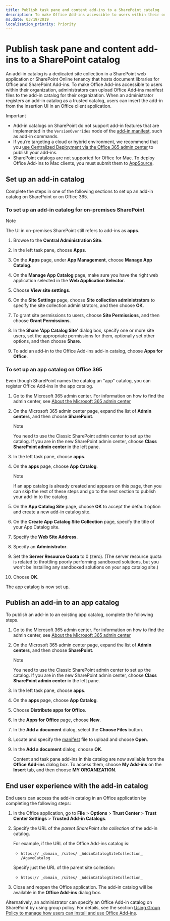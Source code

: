 ```yaml
---
title: Publish task pane and content add-ins to a SharePoint catalog
description: To make Office Add-ins accessible to users within their organization, administrators can upload Office Add-ins manifest files to the add-in catalog for their organization.
ms.date: 03/19/2019
localization_priority: Priority
---
```


# Publish task pane and content add-ins to a SharePoint catalog

An add-in catalog is a dedicated site collection in a SharePoint web application or SharePoint Online tenancy that hosts document libraries for Office and SharePoint Add-ins. To make Office Add-ins accessible to users within their organization, administrators can upload Office Add-ins manifest files to the add-in catalog for their organization. When an administrator registers an add-in catalog as a trusted catalog, users can insert the add-in from the insertion UI in an Office client application.

> [!IMPORTANT]
> - Add-in catalogs on SharePoint do not support add-in features that are implemented in the `VersionOverrides` node of the [add-in manifest](../develop/add-in-manifests.md), such as add-in commands.
> - If you’re targeting a cloud or hybrid environment, we recommend that you [use Centralized Deployment via the Office 365 admin center](../publish/centralized-deployment.md) to publish your add-ins.
> - SharePoint catalogs are not supported for Office for Mac. To deploy Office Add-ins to Mac clients, you must submit them to [AppSource](/office/dev/store/submit-to-the-office-store).   

## Set up an add-in catalog

Complete the steps in one of the following sections to set up an add-in catalog on SharePoint or on Office 365.

### To set up an add-in catalog for on-premises SharePoint

> [!NOTE]
> The UI in on-premises SharePoint still refers to add-ins as **apps**.

1. Browse to the  **Central Administration Site**.

2. In the left task pane, choose  **Apps**.

3. On the  **Apps** page, under **App Management**, choose  **Manage App Catalog**.

4. On the  **Manage App Catalog** page, make sure you have the right web application selected in the **Web Application Selector**.

5. Choose  **View site settings**.

6. On the  **Site Settings** page, choose **Site collection administrators** to specify the site collection administrators, and then choose **OK**.

7. To grant site permissions to users, choose  **Site Permissions**, and then choose  **Grant Permissions**.

8. In the  **Share 'App Catalog Site'** dialog box, specify one or more site users, set the appropriate permissions for them, optionally set other options, and then choose **Share**.

9. To add an add-in to the Office Add-ins add-in catalog, choose **Apps for Office**.

### To set up an app catalog on Office 365

Even though SharePoint names the catalog an "app" catalog, you can register Office Add-ins in the app catalog.

1. Go to the Microsoft 365 admin center. For information on how to find the admin center, see [About the Microsoft 365 admin center](https://docs.microsoft.com/office365/admin/admin-overview/about-the-admin-center)

2. On the Microsoft 365 admin center page, expand the list of **Admin centers**, and then choose **SharePoint**.

    > [!NOTE]
    > You need to use the Classic SharePoint admin center to set up the catalog. If you are in the new SharePoint admin center, choose **Class SharePoint admin center** in the left pane.

3. In the left task pane, choose  **apps**.

4. On the **apps** page, choose **App Catalog**.
    > [!NOTE]
    > If an app catalog is already created and appears on this page, then you can skip the rest of these steps and go to the next section to publish your add-in to the catalog.

5. On the **App Catalog Site** page, choose **OK** to accept the default option and create a new add-in catalog site.

6. On the **Create App Catalog Site Collection** page, specify the title of your App Catalog site.

7. Specify the **Web Site Address**.

8. Specify an **Administrator**.

9. Set the **Server Resource Quota** to 0 (zero). (The server resource quota is related to throttling poorly performing sandboxed solutions, but you won't be installing any sandboxed solutions on your app catalog site.)

10. Choose **OK**.

The app catalog is now set up.

## Publish an add-in to an app catalog

To publish an add-in to an existing app catalog, complete the following steps.

1. Go to the Microsoft 365 admin center. For information on how to find the admin center, see [About the Microsoft 365 admin center](https://docs.microsoft.com/office365/admin/admin-overview/about-the-admin-center)
2. On the Microsoft 365 admin center page, expand the list of **Admin centers**, and then choose **SharePoint**.
    > [!NOTE]
    > You need to use the Classic SharePoint admin center to set up the catalog. If you are in the new SharePoint admin center, choose **Class SharePoint admin center** in the left pane.
3. In the left task pane, choose  **apps**.
4. On the **apps** page, choose **App Catalog**.
5. Choose **Distribute apps for Office**.
6. In the **Apps for Office** page, choose **New**.
7. In the **Add a document** dialog, select the **Choose Files** button.
8. Locate and specify the [manifest](../develop/add-in-manifests.md) file to upload and choose **Open**.
9. In the **Add a document** dialog, choose **OK**.

    Content and task pane add-ins in this catalog are now available from the  **Office Add-ins** dialog box. To access them, choose **My Add-ins** on the **Insert** tab, and then choose **MY ORGANIZATION**.

## End user experience with the add-in catalog

End users can access the add-in catalog in an Office application by completing the following steps:

1. In the Office application, go to  **File** > **Options** > **Trust Center** > **Trust Center Settings** > **Trusted Add-in Catalogs**.

2. Specify the URL of the  _parent SharePoint site collection_ of the add-in catalog. 

    For example, if the URL of the Office Add-ins catalog is:

    - `https:// _domain_ /sites/ _AddinCatalogSiteCollection_ /AgaveCatalog`

    Specify just the URL of the parent site collection:

    - `https:// _domain_ /sites/ _AddinCatalogSiteCollection_`

3. Close and reopen the Office application. The add-in catalog will be available in the **Office Add-ins** dialog box.

Alternatively, an administrator can specify an Office Add-in catalog on SharePoint by using group policy. For details, see the section [Using Group Policy to manage how users can install and use Office Add-ins](/previous-versions/office/office-2013-resource-kit/jj219429(v=office.15)#using-group-policy-to-manage-how-users-can-install-and-use-apps-for-office).
